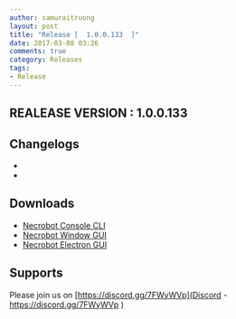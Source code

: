 ```yaml
---
author: samuraitruong
layout: post
title: "Release [  1.0.0.133  ]"
date: 2017-03-08 03:26
comments: true
category: Releases
tags:
- Release
---
```


## REALEASE VERSION : 1.0.0.133


## Changelogs
- 
- 


## Downloads
- [Necrobot Console CLI](/releases/1.0.0.133/Necrobot.CLI.zip)
- [Necrobot Window GUI](/releases/1.0.0.133/Necrobot.Win.zip)
- [Necrobot Electron GUI](/releases/1.0.0.133/Necrobot.Electron.GUI.zip)


## Supports

Please join us on [https://discord.gg/7FWyWVp](Discord - https://discord.gg/7FWyWVp )
